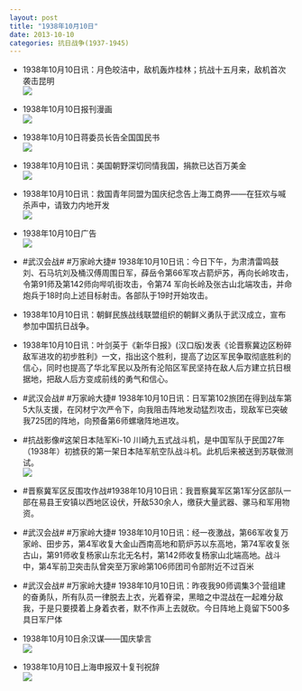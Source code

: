 ```yaml
---
layout: post
title: "1938年10月10日"
date: 2013-10-10
categories: 抗日战争(1937-1945)
---
```


<meta name="referrer" content="no-referrer" />

- 1938年10月10日讯：月色皎洁中，敌机轰炸桂林；抗战十五月来，敌机首次袭击昆明 <br/><img src="https://ww3.sinaimg.cn/large/aca367d8jw1e9ghc9md79j20go11qah7.jpg" />

- 1938年10月10日报刊漫画 <br/><img src="https://ww1.sinaimg.cn/large/aca367d8jw1e9gflutamrj20d50ia0v6.jpg" />

- 1938年10月10日蒋委员长告全国国民书 <br/><img src="https://ww4.sinaimg.cn/large/aca367d8jw1e9gdvdw34rj20go1hngvq.jpg" />

- 1938年10月10日讯：美国朝野深切同情我国，捐款已达百万美金 <br/><img src="https://ww3.sinaimg.cn/large/aca367d8jw1e9gc53n52rj208c0jft9q.jpg" />

- 1938年10月10日讯：救国青年同盟为国庆纪念告上海工商界——在狂欢与喊杀声中，请致力内地开发 <br/><img src="https://ww2.sinaimg.cn/large/aca367d8jw1e9g8o1sd6oj20650p03zt.jpg" />

- 1938年10月10日广告 <br/><img src="https://ww4.sinaimg.cn/large/aca367d8jw1e9g578cqd5j206y0ri75w.jpg" />

- #武汉会战# #万家岭大捷# 1938年10月10日讯：今日下午，为肃清雷鸣鼓刘、石马坑刘及桶汉傅周围日军，薛岳令第66军攻占箭炉苏，再向长岭攻击，令第91师及第142师向哔叽街攻击，令第74 军向长岭及张古山北端攻击，并命炮兵于18时向上述目标射击。各部队于19时开始攻击。 

- 1938年10月10日讯：朝鲜民族战线联盟组织的朝鲜义勇队于武汉成立，宣布参加中国抗日战争。 

- 1938年10月10日讯：叶剑英于《新华日报》(汉口版)发表《论晋察冀边区粉碎敌军进攻的初步胜利》一文，指出这个胜利，提高了边区军民争取彻底胜利的信心，同时也提高了华北军民以及所有沦陷区军民坚持在敌人后方建立抗日根据地，把敌人后方变成前线的勇气和信心。 

- #武汉会战# #万家岭大捷# 1938年10月10日讯：日军第102旅团在得到战车第5大队支援，在冈材宁次严令下，向我阻击阵地发动猛烈攻击，现敌军已突破我725团的阵地，向预备第6师螺墩阵地进攻。 

- #抗战影像#这架日本陆军Ki-10 川崎九五式战斗机，是中国军队于民国27年（1938年）初掳获的第一架日本陆军航空队战斗机。此机后来被送到苏联做测试。  <br/><img src="https://ww3.sinaimg.cn/large/aca367d8jw1e9fus9uwnxj20dw1qi43g.jpg" />

- #晋察冀军区反围攻作战#1938年10月10日讯：我晋察冀军区第1军分区部队一部在易县王安镇以西地区设伏，歼敌530余人，缴获大量武器、骡马和军用物资。 

- #武汉会战# #万家岭大捷# 1938年10月10日讯：经一夜激战，第66军收复万家岭、田步苏，第4军收复大金山西南高地和箭炉苏以东高地，第74军收复张古山，第91师收复杨家山东北无名村，第142师收复杨家山北端高地。战斗中，第4军前卫突击队曾突至万家岭第106师团司令部附近不过百米 

- #武汉会战# #万家岭大捷# 1938年10月10日讯：昨夜我90师调集3个营组建的奋勇队，所有队员一律脱去上衣，光着脊梁，黑暗之中混战在一起难分敌我，于是只要摸着上身着衣者，默不作声上去就砍。今日阵地上竟留下500多具日军尸体 

- 1938年10月10日余汉谋——国庆挚言 <br/><img src="https://ww3.sinaimg.cn/large/aca367d8jw1e9fpvi5blyj20go1kvgxn.jpg" />

- 1938年10月10日上海申报双十复刊祝辞 <br/><img src="https://ww4.sinaimg.cn/large/aca367d8jw1e9fpl9ferqj20go0q5teo.jpg" />

